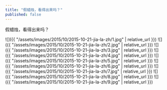 ```yaml
---
title: "假蜡烛，看得出来吗？"
published: false
---
```

假蜡烛，看得出来吗？



![]({{ "/assets/images/2015/10/2015-10-21-jia-la-zh/1.jpg" | relative_url }})
![]({{ "/assets/images/2015/10/2015-10-21-jia-la-zh/2.jpg" | relative_url }})
![]({{ "/assets/images/2015/10/2015-10-21-jia-la-zh/3.jpg" | relative_url }})
![]({{ "/assets/images/2015/10/2015-10-21-jia-la-zh/4.jpg" | relative_url }})
![]({{ "/assets/images/2015/10/2015-10-21-jia-la-zh/5.jpg" | relative_url }})
![]({{ "/assets/images/2015/10/2015-10-21-jia-la-zh/6.jpg" | relative_url }})
![]({{ "/assets/images/2015/10/2015-10-21-jia-la-zh/7.jpg" | relative_url }})
![]({{ "/assets/images/2015/10/2015-10-21-jia-la-zh/8.jpg" | relative_url }})
![]({{ "/assets/images/2015/10/2015-10-21-jia-la-zh/9.jpg" | relative_url }})

